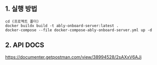 ## 1. 실행 방법
```
cd (프로젝트 폴더)
docker buildx build -t ably-onboard-server:latest .
docker-compose --file docker-compose-ably-onboard-server.yml up -d
```
## 2. API DOCS
https://documenter.getpostman.com/view/38994528/2sAXxV6AJj